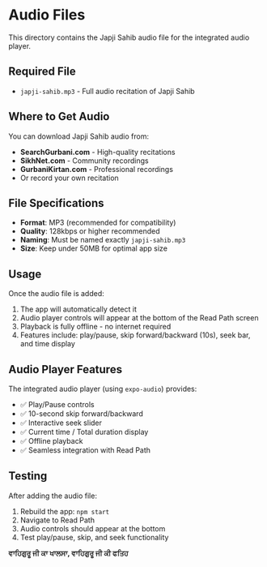 # Audio Files

This directory contains the Japji Sahib audio file for the integrated audio player.

## Required File

- `japji-sahib.mp3` - Full audio recitation of Japji Sahib

## Where to Get Audio

You can download Japji Sahib audio from:
- **SearchGurbani.com** - High-quality recitations
- **SikhNet.com** - Community recordings
- **GurbaniKirtan.com** - Professional recordings
- Or record your own recitation

## File Specifications

- **Format**: MP3 (recommended for compatibility)
- **Quality**: 128kbps or higher recommended
- **Naming**: Must be named exactly `japji-sahib.mp3`
- **Size**: Keep under 50MB for optimal app size

## Usage

Once the audio file is added:
1. The app will automatically detect it
2. Audio player controls will appear at the bottom of the Read Path screen
3. Playback is fully offline - no internet required
4. Features include: play/pause, skip forward/backward (10s), seek bar, and time display

## Audio Player Features

The integrated audio player (using `expo-audio`) provides:
- ✅ Play/Pause controls
- ✅ 10-second skip forward/backward
- ✅ Interactive seek slider
- ✅ Current time / Total duration display
- ✅ Offline playback
- ✅ Seamless integration with Read Path

## Testing

After adding the audio file:
1. Rebuild the app: `npm start`
2. Navigate to Read Path
3. Audio controls should appear at the bottom
4. Test play/pause, skip, and seek functionality

**ਵਾਹਿਗੁਰੂ ਜੀ ਕਾ ਖਾਲਸਾ, ਵਾਹਿਗੁਰੂ ਜੀ ਕੀ ਫਤਿਹ**
